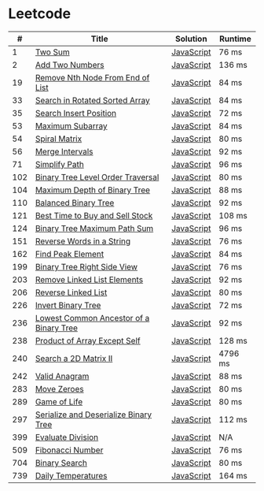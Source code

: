 # Leetcode

| # | Title | Solution | Runtime |
|---| ----- | -------- | ------- |
|1|[ Two Sum](https://leetcode.com/problems/two-sum/)|[JavaScript](./solutions/1.%20Two%20Sum.js)|76 ms|
|2|[ Add Two Numbers](https://leetcode.com/problems/add-two-numbers/)|[JavaScript](./solutions/2.%20Add%20Two%20Numbers.js)|136 ms|
|19|[ Remove Nth Node From End of List](https://leetcode.com/problems/remove-nth-node-from-end-of-list/)|[JavaScript](./solutions/19.%20Remove%20Nth%20Node%20From%20End%20of%20List.js)|84 ms|
|33|[ Search in Rotated Sorted Array](https://leetcode.com/problems/search-in-rotated-sorted-array/)|[JavaScript](./solutions/33.%20Search%20in%20Rotated%20Sorted%20Array.js)|84 ms|
|35|[ Search Insert Position](https://leetcode.com/problems/search-insert-position/)|[JavaScript](./solutions/35.%20Search%20Insert%20Position.js)|72 ms|
|53|[ Maximum Subarray](https://leetcode.com/problems/maximum-subarray/)|[JavaScript](./solutions/53.%20Maximum%20Subarray.js)|84 ms|
|54|[ Spiral Matrix](https://leetcode.com/problems/spiral-matrix/)|[JavaScript](./solutions/54.%20Spiral%20Matrix.js)|80 ms|
|56|[ Merge Intervals](https://leetcode.com/problems/merge-intervals/)|[JavaScript](./solutions/56.%20Merge%20Intervals.js)|92 ms|
|71|[ Simplify Path](https://leetcode.com/problems/simplify-path/)|[JavaScript](./solutions/71.%20Simplify%20Path.js)|96 ms|
|102|[ Binary Tree Level Order Traversal](https://leetcode.com/problems/binary-tree-level-order-traversal/)|[JavaScript](./solutions/102.%20Binary%20Tree%20Level%20Order%20Traversal.js)|80 ms|
|104|[ Maximum Depth of Binary Tree](https://leetcode.com/problems/maximum-depth-of-binary-tree/)|[JavaScript](./solutions/104.%20Maximum%20Depth%20of%20Binary%20Tree.js)|88 ms|
|110|[ Balanced Binary Tree](https://leetcode.com/problems/balanced-binary-tree/)|[JavaScript](./solutions/110.%20Balanced%20Binary%20Tree.js)|92 ms|
|121|[ Best Time to Buy and Sell Stock](https://leetcode.com/problems/best-time-to-buy-and-sell-stock/)|[JavaScript](./solutions/121.%20Best%20Time%20to%20Buy%20and%20Sell%20Stock.js)|108 ms|
|124|[ Binary Tree Maximum Path Sum](https://leetcode.com/problems/binary-tree-maximum-path-sum/)|[JavaScript](./solutions/124.%20Binary%20Tree%20Maximum%20Path%20Sum.js)|96 ms|
|151|[ Reverse Words in a String](https://leetcode.com/problems/reverse-words-in-a-string/)|[JavaScript](./solutions/151.%20Reverse%20Words%20in%20a%20String.js)|76 ms|
|162|[ Find Peak Element](https://leetcode.com/problems/find-peak-element/)|[JavaScript](./solutions/162.%20Find%20Peak%20Element.js)|84 ms|
|199|[ Binary Tree Right Side View](https://leetcode.com/problems/binary-tree-right-side-view/)|[JavaScript](./solutions/199.%20Binary%20Tree%20Right%20Side%20View.js)|76 ms|
|203|[ Remove Linked List Elements](https://leetcode.com/problems/remove-linked-list-elements/)|[JavaScript](./solutions/203.%20Remove%20Linked%20List%20Elements.js)|92 ms|
|206|[ Reverse Linked List](https://leetcode.com/problems/reverse-linked-list/)|[JavaScript](./solutions/206.%20Reverse%20Linked%20List.js)|80 ms|
|226|[ Invert Binary Tree](https://leetcode.com/problems/invert-binary-tree/)|[JavaScript](./solutions/226.%20Invert%20Binary%20Tree.js)|72 ms|
|236|[ Lowest Common Ancestor of a Binary Tree](https://leetcode.com/problems/lowest-common-ancestor-of-a-binary-tree/)|[JavaScript](./solutions/236.%20Lowest%20Common%20Ancestor%20of%20a%20Binary%20Tree.js)|92 ms|
|238|[ Product of Array Except Self](https://leetcode.com/problems/product-of-array-except-self/)|[JavaScript](./solutions/238.%20Product%20of%20Array%20Except%20Self.js)|128 ms|
|240|[ Search a 2D Matrix II](https://leetcode.com/problems/search-a-2d-matrix-ii/)|[JavaScript](./solutions/240.%20Search%20a%202D%20Matrix%20II.js)|4796 ms|
|242|[ Valid Anagram](https://leetcode.com/problems/valid-anagram/)|[JavaScript](./solutions/242.%20Valid%20Anagram.js)|88 ms|
|283|[ Move Zeroes](https://leetcode.com/problems/move-zeroes/)|[JavaScript](./solutions/283.%20Move%20Zeroes.js)|80 ms|
|289|[ Game of Life](https://leetcode.com/problems/game-of-life/)|[JavaScript](./solutions/289.%20Game%20of%20Life.js)|80 ms|
|297|[ Serialize and Deserialize Binary Tree](https://leetcode.com/problems/serialize-and-deserialize-binary-tree/)|[JavaScript](./solutions/297.%20Serialize%20and%20Deserialize%20Binary%20Tree.js)|112 ms|
|399|[ Evaluate Division](https://leetcode.com/problems/evaluate-division/)|[JavaScript](./solutions/399.%20Evaluate%20Division.js)|N/A|
|509|[ Fibonacci Number](https://leetcode.com/problems/fibonacci-number/)|[JavaScript](./solutions/509.%20Fibonacci%20Number.js)|76 ms|
|704|[ Binary Search](https://leetcode.com/problems/binary-search/)|[JavaScript](./solutions/704.%20Binary%20Search.js)|80 ms|
|739|[ Daily Temperatures](https://leetcode.com/problems/daily-temperatures/)|[JavaScript](./solutions/739.%20Daily%20Temperatures.js)|164 ms|
